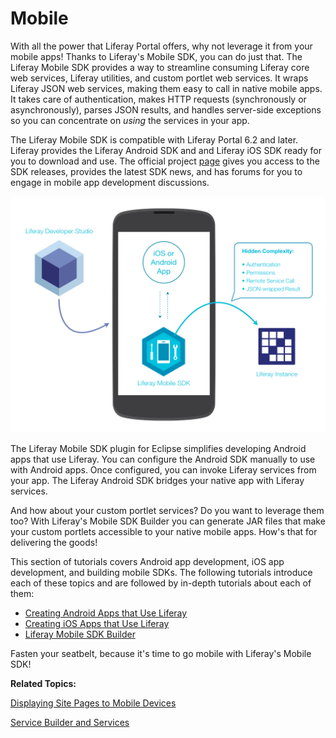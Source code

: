 # Mobile [](id=mobile)

With all the power that Liferay Portal offers, why not leverage it from your
mobile apps! Thanks to Liferay's Mobile SDK, you can do just that. The Liferay
Mobile SDK provides a way to streamline consuming Liferay core web services,
Liferay utilities, and custom portlet web services. It wraps Liferay JSON web
services, making them easy to call in native mobile apps. It takes care of
authentication, makes HTTP requests (synchronously or asynchronously), parses
JSON results, and handles server-side exceptions so you can concentrate on
*using* the services in your app. 

The Liferay Mobile SDK is compatible with Liferay Portal 6.2 and later. Liferay
provides the Liferay Android SDK and and Liferay iOS SDK 
ready for you to download and use. The official project [page](https://www.liferay.com/community/liferay-projects/liferay-mobile-sdk/overview)
gives you access to the SDK releases, provides the latest SDK news, and has 
forums for you to engage in mobile app development discussions.

![Figure 1: Liferay's Mobile SDK enables your native app to communicate with Liferay. You can even use the SDK from Eclipse via the Liferay Mobile SDK plugin..](../../images/mobile-sdk-diagram.png)

The Liferay Mobile SDK plugin for Eclipse simplifies developing Android apps 
that use Liferay. You can configure the Android SDK manually to use with Android 
apps. Once configured, you can invoke Liferay services from your app. The 
Liferay Android SDK bridges your native app with Liferay services. 

And how about your custom portlet services? Do you want to leverage them too?
With Liferay's Mobile SDK Builder you can generate JAR files that make your
custom portlets accessible to your native mobile apps. How's that for delivering
the goods! 

This section of tutorials covers Android app development, iOS app development,
and building mobile SDKs. The following tutorials introduce each of these topics
and are followed by in-depth tutorials about each of them:

- [Creating Android Apps that Use Liferay](/develop/tutorials/-/knowledge_base/creating-android-apps-that-use-liferay)
- [Creating iOS Apps that Use Liferay](/develop/tutorials/-/knowledge_base/creating-ios-apps-that-use-liferay)
- [Liferay Mobile SDK Builder](/develop/tutorials/-/knowledge_base/liferay-mobile-sdk-builder)

Fasten your seatbelt, because it's time to go mobile with Liferay's Mobile SDK! 

**Related Topics:**

[Displaying Site Pages to Mobile Devices](/discover/portal/-/knowledge_base/displaying-site-pages-to-mobile-devices)

[Service Builder and Services](/develop/tutorials/-/knowledge_base/service-builder)

